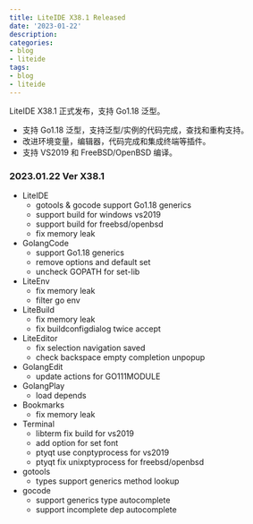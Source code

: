 ```yaml
---
title: LiteIDE X38.1 Released
date: '2023-01-22'
description:
categories:
- blog
- liteide
tags:
- blog
- liteide
---
```


LiteIDE X38.1 正式发布，支持 Go1.18 泛型。

* 支持 Go1.18 泛型，支持泛型/实例的代码完成，查找和重构支持。
* 改进环境变量，编辑器，代码完成和集成终端等插件。
* 支持 VS2019 和 FreeBSD/OpenBSD 编译。

### 2023.01.22 Ver X38.1
* LiteIDE
    * gotools & gocode support Go1.18 generics
    * support build for windows vs2019
    * support build for freebsd/openbsd
    * fix memory leak
* GolangCode
    * support Go1.18 generics
    * remove options and default set
    * uncheck GOPATH for set-lib
* LiteEnv
    * fix memory leak
    * filter go env
* LiteBuild
    * fix memory leak
    * fix buildconfigdialog twice accept
* LiteEditor
    * fix selection navigation saved
    * check backspace empty completion unpopup
* GolangEdit
    * update actions for GO111MODULE
* GolangPlay
    * load depends
* Bookmarks
    * fix memory leak
* Terminal
    * libterm fix build for vs2019
    * add option for set font
    * ptyqt use conptyprocess for vs2019
    * ptyqt fix unixptyprocess for freebsd/openbsd
* gotools
    * types support generics method lookup
* gocode
    * support generics type autocomplete
    * support incomplete dep autocomplete
